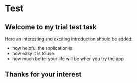 # Test

## Welcome to my trial test task

Here an interesting and exciting introduction should be added:
* how helpful the application is
* how easy it is to use
* how much better your life will be when you try the app

## Thanks for your interest